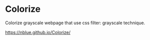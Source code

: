 # Colorize
Colorize grayscale webpage that use css filter: grayscale technique.

https://nblue.github.io/Colorize/
